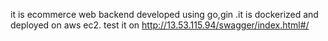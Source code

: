 it is ecommerce web backend developed using go,gin .it is dockerized and deployed on aws ec2.
test it on 
http://13.53.115.94/swagger/index.html#/
